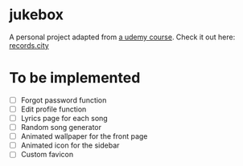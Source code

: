 # jukebox

A personal project adapted from [a udemy course](https://www.udemy.com/course/spotify-clone/).
Check it out here: [records.city](www.records.city)

# To be implemented

- [ ] Forgot password function
- [ ] Edit profile function
- [ ] Lyrics page for each song
- [ ] Random song generator
- [ ] Animated wallpaper for the front page
- [ ] Animated icon for the sidebar
- [ ] Custom favicon
